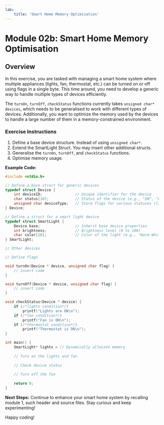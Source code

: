 ```yaml
---
lab:
    title: 'Smart Home Memory Optimisation'
---
```

# Module 02b: Smart Home Memory Optimisation

## Overview

In this exercise, you are tasked with managing a smart home system where multiple appliances (lights, fan, thermostat, etc.) can be turned on or off using flags in a single byte. This time around, you need to develop a generic way to handle multiple types of devices efficiently.

The `turnOn`, `turnOff`, `checkStatus` functions currently takes `unsigned char* devices`, which needs to be generalised to work with different types of devices. Additionally, you want to optimize the memory used by the devices to handle a large number of them in a memory-constrained environment.

### Exercise Instructions
1. Define a base device structure. Instead of using `unsigned char*`.
2. Extend the SmartLight Struct. You may insert other additional structs.
3. Generalise the `turnOn`, `turnOff`, and `checkStatus` functions.
4. Optimise memory usage.

**Example Code:**
```c
#include <stdio.h>

// Define a base struct for generic devices
typedef struct Device {
    int deviceID;               // Unique identifier for the device
    char status[10];            // Status of the device (e.g., "ON", "OFF")
    unsigned char deviceType;   // Store flags for various statuses (lights, fan, thermostat)
} Device;

// Define a struct for a smart light device
typedef struct SmartLight {
    Device base;                // Inherit base device properties
    int brightness;             // Brightness level (0 to 100)
    char color[20];             // Color of the light (e.g., "Warm White", "Cool White")
} SmartLight;

// Other devices

// Define flags

void turnOn(Device * device, unsigned char flag) {
    // insert code
}

void turnOff(Device * device, unsigned char flag) {
    // insert code
}

void checkStatus(Device * device) {
    if (/*lights condition*/)
        printf("Lights are ON\n");
    if (/*fan condition*/)
        printf("Fan is ON\n");
    if (/*thermostat condition*/)
        printf("Thermostat is ON\n");
}

int main() {
    SmartLight* lights = // Dynamically allocate memory
    
    // Turn on the lights and fan
    
    // Check device status
    
    // Turn off the fan
    
    return 0;
}
```

**Next Steps:**
Continue to enhance your smart home system by recalling module 1, such header and source files. Stay curious and keep experimenting!

Happy coding!
